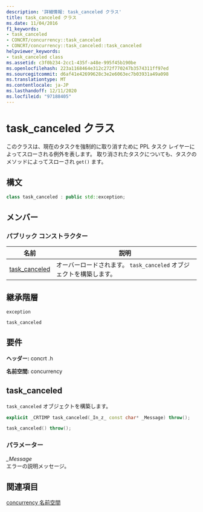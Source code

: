 ```yaml
---
description: '詳細情報: task_canceled クラス'
title: task_canceled クラス
ms.date: 11/04/2016
f1_keywords:
- task_canceled
- CONCRT/concurrency::task_canceled
- CONCRT/concurrency::task_canceled::task_canceled
helpviewer_keywords:
- task_canceled class
ms.assetid: c3f0b234-2cc1-435f-a48e-995f45b190be
ms.openlocfilehash: 223a1168464e312c272f770247b3574311ff97ed
ms.sourcegitcommit: d6af41e42699628c3e2e6063ec7b03931a49a098
ms.translationtype: MT
ms.contentlocale: ja-JP
ms.lasthandoff: 12/11/2020
ms.locfileid: "97188405"
---
```

# <a name="task_canceled-class"></a>task_canceled クラス

このクラスは、現在のタスクを強制的に取り消すために PPL タスク レイヤーによってスローされる例外を表します。 取り消されたタスクについても、タスクのメソッドによってスローされ `get()` ます。 [](/visualstudio/extensibility/debugger/task-class-internal-members)

## <a name="syntax"></a>構文

```cpp
class task_canceled : public std::exception;
```

## <a name="members"></a>メンバー

### <a name="public-constructors"></a>パブリック コンストラクター

|名前|説明|
|----------|-----------------|
|[task_canceled](#ctor)|オーバーロードされます。 `task_canceled` オブジェクトを構築します。|

## <a name="inheritance-hierarchy"></a>継承階層

`exception`

`task_canceled`

## <a name="requirements"></a>要件

**ヘッダー:** concrt .h

**名前空間:** concurrency

## <a name="task_canceled"></a><a name="ctor"></a> task_canceled

`task_canceled` オブジェクトを構築します。

```cpp
explicit _CRTIMP task_canceled(_In_z_ const char* _Message) throw();

task_canceled() throw();
```

### <a name="parameters"></a>パラメーター

*_Message*<br/>
エラーの説明メッセージ。

## <a name="see-also"></a>関連項目

[concurrency 名前空間](concurrency-namespace.md)
